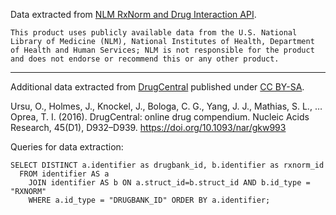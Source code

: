 Data extracted from [NLM RxNorm and Drug Interaction API](https://rxnav.nlm.nih.gov/APIsOverview.html).

`This product uses publicly available data from the U.S. National Library of Medicine (NLM), National Institutes of Health, Department of Health and Human Services; NLM is not responsible for the product and does not endorse or recommend this or any other product.`

---

Additional data extracted from [DrugCentral](http://drugcentral.org) published under [CC BY-SA](http://drugcentral.org/privacy).

Ursu, O., Holmes, J., Knockel, J., Bologa, C. G., Yang, J. J., Mathias, S. L., … Oprea, T. I. (2016). DrugCentral: online drug compendium. Nucleic Acids Research, 45(D1), D932–D939. https://doi.org/10.1093/nar/gkw993

Queries for data extraction:

    SELECT DISTINCT a.identifier as drugbank_id, b.identifier as rxnorm_id
      FROM identifier AS a
        JOIN identifier AS b ON a.struct_id=b.struct_id AND b.id_type = "RXNORM"
        WHERE a.id_type = "DRUGBANK_ID" ORDER BY a.identifier;
